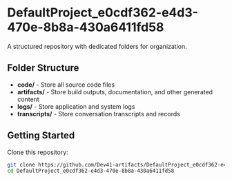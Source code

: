 # DefaultProject_e0cdf362-e4d3-470e-8b8a-430a6411fd58
A structured repository with dedicated folders for organization.

## Folder Structure

- **code/** - Store all source code files
- **artifacts/** - Store build outputs, documentation, and other generated content
- **logs/** - Store application and system logs
- **transcripts/** - Store conversation transcripts and records

## Getting Started

Clone this repository:
```bash
git clone https://github.com/Dev41-artifacts/DefaultProject_e0cdf362-e4d3-470e-8b8a-430a6411fd58
cd DefaultProject_e0cdf362-e4d3-470e-8b8a-430a6411fd58
```

